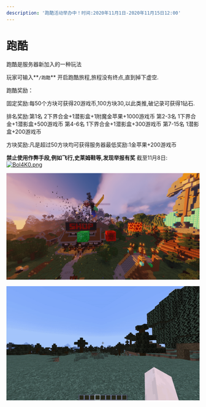 ```yaml
---
description: '跑酷活动举办中！时间:2020年11月1日-2020年11月15日12:00'
---
```


# 跑酷

跑酷是服务器新加入的一种玩法

玩家可输入**`/跑酷`** 开启跑酷旅程,旅程没有终点,直到掉下虚空.

跑酷奖励：

固定奖励:每50个方块可获得20游戏币,100方块30,以此类推,破记录可获得1钻石.

排名奖励:第1名 2下界合金+1潜影盒+1附魔金苹果+1000游戏币 第2-3名 1下界合金+1潜影盒+500游戏币 第4-6名  1下界合金+1潜影盒+300游戏币 第7-15名 1潜影盒+200游戏币

方块奖励:凡是超过50方块均可获得服务器最低奖励:1金苹果+200游戏币

**禁止使用作弊手段,例如飞行,史莱姆鞋等,发现举报有奖**
截至11月8日:
[![Bol4K0.png](https://s1.ax1x.com/2020/11/08/Bol4K0.png)](https://imgchr.com/i/Bol4K0)

![&#x8DD1;&#x9177;&#x6A21;&#x5F0F;](../.gitbook/assets/image%20%285%29.png)

![](../.gitbook/assets/image%20%283%29.png)



